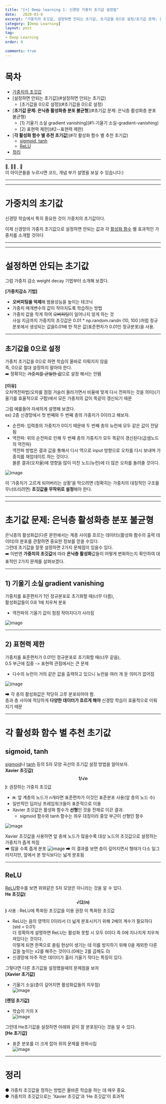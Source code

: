 ```yaml
---
title: "[+] Deep learning 1: 신경망 가중치 초기값 설정법"
date:   2020-03-8
excerpt: "가중치의 초깃값, 설정하면 안되는 초기값, 초기값을 0으로 설정/초기값 문제: 은닉층 활성화층 분포 불균형, 기울기 소실, 표현력 제한/각 활성화 함수 별 추천 초기값"
category: [Deep Learning]
layout: post
tag:
- Deep Learning
order: 0

comments: true
---
```



# 목차
- [가중치의 초깃값](#가중치의-초깃값)
- [설정하면 안되는 초기값](#설정하면 안되는 초기값)
  * [초기값을 0으로 설정](#초기값을 0으로 설정)
- [**초기값 문제: 은닉층 활성화층 분포 불균형**](#초기값 문제: 은닉층 활성화층 분포 불균형)
  * [1) 기울기 소실 gradient vanishing](#1-기울기 소실-gradient-vanishing)
  * [2) 표현력 제한](#2--표현력 제한)
- [**각 활성화 함수 별 추천 초기값**](#각 활성화 함수 별 추천 초기값)
  * [sigmoid, tanh](#sigmoid--tanh)
  * [ReLU](#relu)
- [정리](#정리)




---



👀, 🤷‍♀️ , 📜    
이 아이콘들을 누르시면 코드, 개념 부가 설명을 보실 수 있습니다:)


---
----


# 가중치의 초기값
신경망 학습에서 특히 중요한 것이 가중치의 초기값이다.     

이제 신경망의 가중치 초기값으로 설정하면 안되는 값과 각 [활성화 함수](https://yerimoh.github.io/DL2/) 별 효과적인 가중치를 소개할 것이다


-----
-----

# 설정하면 안되는 초기값

그럼 가중치 감소 weight decay 기법부터 소개해 보겠다.      

**[가중치감소 기법]**   
* **오버피팅을 억제**해 범용성능을 높이는 테크닉         
* 가중치 매개변수의 값이 작아지도록 학습하는 방법     
* 가중치 값을 작게 하여 ~~오버피팅~~이 일어나지 않게 하는 것    
사실 지금까지 가중치의 초깃값은 0.01 * np.random.randn (10, 100 )처럼 정규분포에서 생성되는 값을0.01배 한 작은 값(표준편차가 0.01인 정규분포)을 사용.   

---

## 초기값을 0으로 설정  
가중치 초기값을 0으로 하면 학습이 올바로 이뤄지지 않음   
즉, 0으로 절대 설정하지 말아야 한다.    
➡️ 정확히는 ~~가중치를 균일한 값~~으로 설정 해서는 안됌      

**[이유]**     
오차역전파법(오차를 점점 거슬러 올라가면서 비율에 맞게 다시 전파하는 것을 의미)(기울기를 효율적으로 구함)에서 모든 가중치의 값이 똑같이 갱신되기 때문      

그럼 예를들어 자세하게 설명해 보겠다.      
ex) 2층 신경망에서 첫 번째와 두 번째 층의 가중치가 0이라고 해보자.        
* 순전파: 입력층의 가중치가 0이기 때문에 두 번째 층의 뉴런에 모두 같은 값이 전달됨     
* 역전파: 위의 순전파로 인해 두 번째 층의 가중치가 모두 똑같이 갱신된다(곱셈노드의 역전파)   
역전파 방법은 결과 값을 통해서 다시 역으로 input 방향으로 오차를 다시 보내며 가중치를 재업데이트 하는 것이다.        
물론 결과(오차율)에 영향을 많이 미친 노드(뉴런)에 더 많은 오차를 돌려줄 것이다.    
	 
![image](https://user-images.githubusercontent.com/76824611/128636670-571ec890-28d4-4801-9022-eac7667f9b00.png)

이 ‘가중치가 고르게 되어버리는 상황’을 막으려면 (정확히는 가중치의 대칭적인 구조를 무너뜨리려면) **초깃값을 무작위로 설정**해야 한다.


------
-----

# **초기값 문제: 은닉층 활성화층 분포 불균형**
은닉층의 활성화값(다른 문헌에서는 계층 사이를 흐르는 데이터)(활성화 함수의 출력 데이터)의 분포를 관찰하면 중요한 정보를 얻을 수있다.    
그런데 초기값을 잘못 설정하면 2가지 문제점이 있을수 있다.   
➡️ 이번엔 **가중치의 초깃값**에 따라 **은닉층 활성화**값들이 어떻게 변화하는지 확인하여 대표적인 2가지 문제를 살펴보겠다.          
   
   
   
---

## 1) 기울기 소실 gradient vanishing
가중치를 표준편차가 1인 정규분포로 초기화할 때(너무 다름),    
활성화값들이 0과 1에 치우쳐 분포      
* 역전파의 기울기 값이 점점 작아지다가 사라짐
     
![image](https://user-images.githubusercontent.com/76824611/128637055-30ad0c08-202a-4751-92bd-99be22823de9.png)



----


## 2) 표현력 제한
가중치를 표준편차가 0.01인 정규분포로 초기화할 때(너무 같음),      
0.5 부근에 집중 -> 표현력 관점에서는 큰 문제       
* 다수의 뉴런이 거의 같은 값을 출력하고 있으니 뉴런을 여러 개 둔 의미가 없어짐
     
![image](https://user-images.githubusercontent.com/76824611/128637060-06ed0799-7015-4223-87cb-48c4b185e0b0.png)

➡ 각 층의 활성화값은 적당히 고루 분포되어야 함.     
층과 층 사이에 적당하게 **다양한 데이터가 흐르게 해야** 신경망 학습이 효율적으로 이뤄지기 때문 

-----

# **각 활성화 함수 별 추천 초기값**       

## sigmoid, tanh
[sigmoid](https://yerimoh.github.io/DL2/#sigmoid-function%EC%8B%9C%EA%B7%B8%EB%AA%A8%EC%9D%B4%EB%93%9C-%ED%95%A8%EC%88%98)나 [tanh](https://commons.wikimedia.org/wiki/File:Hyperbolic_Tangent.svg) 등의 S자 모양 곡선의 초기값 설정  방법을 알아보자.    
**Xavier 초깃값($$1/√n$$)**: 권장하는 가중치 초깃값       
* **n**: 앞 계층의 노드가 n개라면 표준편차가 이것인 표준분포 사용(앞 층의 노드 수)       
* 일반적인 딥러닝 프레임워크들이 표준적으로 이용    
* Xavier 초깃값은 활성화 함수가 **선형**인 것을 전제로 이끈 결과. 
  * sigmoid 함수와 tanh 함수는 좌우 대칭이라 중앙 부근이 선형인 함수

![image](https://user-images.githubusercontent.com/76824611/128637261-380b33eb-65cf-42ee-8f59-261a7524c8ce.png)

Xavier 초깃값을 사용하면 앞 층에 노드가 많을수록 대상 노드의 초깃값으로 설정하는 가중치가 좁게 퍼짐      
➡ 많을 수록 좁게 분포
![image](https://user-images.githubusercontent.com/76824611/128637313-185bb9b7-b90c-492b-9d6b-1fbd5ef6c6d6.png)
➡ 이 결과를 보면 층이 깊어지면서 형태가 다소 일그러지지만, 앞에서 본 방식보다는 넓게 분포됨



-----


## ReLU  
[ReLU](https://yerimoh.github.io/DL2/#relu-%ED%95%A8%EC%88%98)함수를 보면 위와같은 S자 모양은 아니라는 것을 알 수 있다.      
**He 초깃값($$√(2/n)$$)** 사용 : ReLU에 특화된 초깃값을 이용 권장 이 특화된 초깃값       
* ReLU는 음의 영역이 0이라서 더 넓게 분포시키기 위해 2배의 계수가 필요하다          
(std = 0.01)        
더 정확하게 설명하면 ReLU는 활성화 못할 시 모두 0이다 즉 0에 지나치게 치우쳐져있다는 것이다.     
이렇게 되면 한쪽으로 쏠림 현상이 생기는 데 이를 방지하기 위해 0을 제외한 다른 값을 높이는 x2를 해주는 것이다.(0에는 2를 곱해도 0)        
* 신경망에 아주 작은 데이터가 흘러 기울기 작다는 특징이 있다.

그렇다면 다른 초기값을 설정했을때의 문제점을 보자      
**[Xavier 초기값]**       
* 기울기 소실(층이 깊어지면 활성화값들의 치우침)     
![image](https://user-images.githubusercontent.com/76824611/128637628-fd93a304-c9fa-4f24-a7ce-aaae7d8dfe28.png)

**[랜덤 초기값]** 
* 학습이 거의 X     
![image](https://user-images.githubusercontent.com/76824611/128637622-3ff04de2-e134-4c91-97df-2f59d3ac9885.png)


그런데 He초기값을 설정하면 아래와 같이 잘 분포된다는 것을 알 수 있다.      
**[He 초기값]**     
* 표준 분포를 더 크게 잡아 위의 문제를 완화시킴        
![image](https://user-images.githubusercontent.com/76824611/128637632-2b52aece-1b8d-4cfa-8bc0-c1d7d0e27086.png)




----

# 정리  
● 가중치 초깃값을 정하는 방법은 올바른 학습을 하는 데 매우 중요.     
● 가중치의 초깃값으로는 ‘Xavier 초깃값’과 ‘He 초깃값’이 효과적       
      

